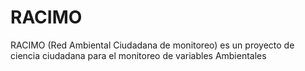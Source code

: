# RACIMO
RACIMO (Red Ambiental Ciudadana de monitoreo) es un proyecto de ciencia ciudadana para el monitoreo de variables Ambientales
